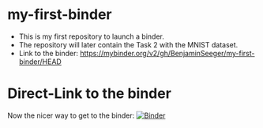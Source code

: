 # my-first-binder
- This is my first repository to launch a binder.
- The repository will later contain the Task 2 with the MNIST dataset.
- Link to the binder: https://mybinder.org/v2/gh/BenjaminSeeger/my-first-binder/HEAD

# Direct-Link to the binder
Now the nicer way to get to the binder: [![Binder](https://mybinder.org/badge_logo.svg)](https://mybinder.org/v2/gh/BenjaminSeeger/my-first-binder/HEAD)

